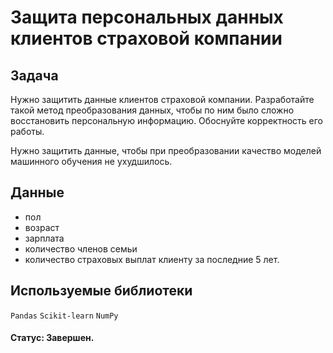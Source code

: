 # Защита персональных данных клиентов страховой компании


## Задача
Нужно защитить данные клиентов страховой компании. Разработайте такой метод преобразования данных, чтобы по ним было сложно восстановить персональную информацию. Обоснуйте корректность его работы.

Нужно защитить данные, чтобы при преобразовании качество моделей машинного обучения не ухудшилось.


## Данные

- пол
- возраст
- зарплата
- количество членов семьи
- количество страховых выплат клиенту за последние 5 лет.


## Используемые библиотеки

`Pandas`  `Scikit-learn` `NumPy`
#### Статус: Завершен.
